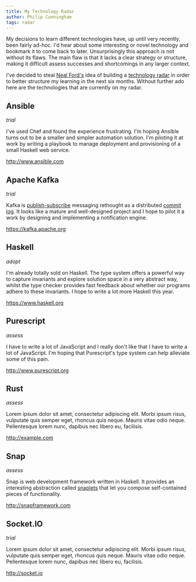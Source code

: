 ```yaml
---
title: My Technology Radar
author: Philip Cunningham
tags: radar
---
```


My decisions to learn different technologies have, up until very recently, been
fairly ad-hoc. I'd hear about some interesting or novel technology and bookmark
it to come back to later. Unsurprisingly this approach is not without its flaws.
The main flaw is that it lacks a clear strategy or structure, making it
difficult assess successes and shortcomings in any larger context.

I've decided to steal [Neal Ford's](http://nealford.com/) idea of building a
[technology radar](http://devchat.tv/ruby-rogues/195-rr-building-your-technology-radar-with-neal-ford)
in order to better structure my learning in the next six months. Without further
ado here are the technologies that are currently on my radar.

## Ansible

*trial*

I've used Chef and found the experience frustrating. I'm hoping Ansible turns
out to be a smaller and simpler automation solution. I'm piloting it at
work by writing a playbook to manage deployment and provisioning of a small
Haskell web service.

<http://www.ansible.com>

## Apache Kafka

*trial*

Kafka is [publish-subscribe](https://en.wikipedia.org/wiki/Publish%E2%80%93subscribe_pattern)
messaging rethought as a distributed [commit log](https://stackoverflow.com/questions/2582889/what-is-a-commit-log).
It looks like a mature and well-designed project and I hope to pilot it a work
by designing and implementing a notification engine.

<https://kafka.apache.org>

## Haskell

*adopt*

I'm already totally sold on Haskell. The type system offers a powerful way to
capture invariants and explore solution space in a very abstract way, whilst the
type checker provides fast feedback about whether our programs adhere to these
invariants. I hope to write a lot more Haskell this year.

<https://www.haskell.org>

## Purescript

*assess*

I have to write a lot of JavaScript and I really don't like that I have to write
a lot of JavaScript. I'm hoping that Purescript's type system can help alleviate
some of this pain.

<http://www.purescript.org>

## Rust

*assess*

Lorem ipsum dolor sit amet, consectetur adipiscing elit. Morbi ipsum risus,
vulputate quis semper eget, rhoncus quis neque. Mauris vitae odio neque.
Pellentesque lorem nunc, dapibus nec libero eu, facilisis.

<http://example.com>

## Snap

*assess*

Snap is web development framework written in Haskell. It provides an interesting
abstraction called [snaplets](http://snapframework.com/docs/tutorials/snaplets-tutorial)
that let you compose self-contained pieces of functionality.

<http://snapframework.com>

## Socket.IO

*trial*

Lorem ipsum dolor sit amet, consectetur adipiscing elit. Morbi ipsum risus,
vulputate quis semper eget, rhoncus quis neque. Mauris vitae odio neque.
Pellentesque lorem nunc, dapibus nec libero eu, facilisis.

<http://socket.io>
